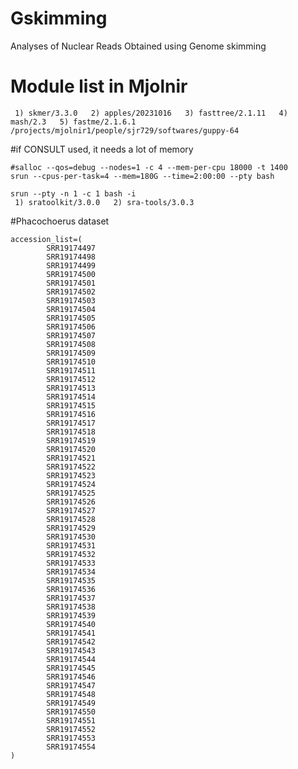 # Gskimming
 Analyses of Nuclear Reads Obtained using Genome skimming

# Module list in Mjolnir 
```  1) skmer/3.3.0   2) apples/20231016   3) fasttree/2.1.11   4) mash/2.3   5) fastme/2.1.6.1  /projects/mjolnir1/people/sjr729/softwares/guppy-64 ```

#if CONSULT used, it needs a lot of memory
```
#salloc --qos=debug --nodes=1 -c 4 --mem-per-cpu 18000 -t 1400
srun --cpus-per-task=4 --mem=180G --time=2:00:00 --pty bash

srun --pty -n 1 -c 1 bash -i
 1) sratoolkit/3.0.0   2) sra-tools/3.0.3
```

#Phacochoerus dataset
```
accession_list=(
        SRR19174497
        SRR19174498
        SRR19174499
        SRR19174500
        SRR19174501
        SRR19174502
        SRR19174503
        SRR19174504
        SRR19174505
        SRR19174506
        SRR19174507
        SRR19174508
        SRR19174509
        SRR19174510
        SRR19174511
        SRR19174512
        SRR19174513
        SRR19174514
        SRR19174515
        SRR19174516
        SRR19174517
        SRR19174518
        SRR19174519
        SRR19174520
        SRR19174521
        SRR19174522
        SRR19174523
        SRR19174524
        SRR19174525
        SRR19174526
        SRR19174527
        SRR19174528
        SRR19174529
        SRR19174530
        SRR19174531
        SRR19174532
        SRR19174533
        SRR19174534
        SRR19174535
        SRR19174536
        SRR19174537
        SRR19174538
        SRR19174539
        SRR19174540
        SRR19174541
        SRR19174542
        SRR19174543
        SRR19174544
        SRR19174545
        SRR19174546
        SRR19174547
        SRR19174548
        SRR19174549
        SRR19174550
        SRR19174551
        SRR19174552
        SRR19174553
        SRR19174554
)
```
